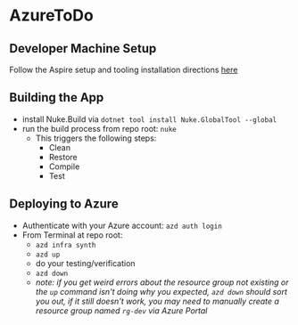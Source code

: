 # AzureToDo

## Developer Machine Setup
Follow the Aspire setup and tooling installation directions [here](https://learn.microsoft.com/en-us/dotnet/aspire/fundamentals/setup-tooling?tabs=visual-studio)

## Building the App
- install Nuke.Build via `dotnet tool install Nuke.GlobalTool --global`
- run the build process from repo root: `nuke`
    - This triggers the following steps:
        - Clean
        - Restore
        - Compile
        - Test

## Deploying to Azure
- Authenticate with your Azure account: `azd auth login`
- From Terminal at repo root: 
    - `azd infra synth`
    - `azd up`        
    - do your testing/verification
    - `azd down`
    - *note: if you get weird errors about the resource group not existing or the `up` command isn't doing why you expected, `azd down` should sort you out, if it still doesn't work, you may need to manually create a resource group named `rg-dev` via Azure Portal*
